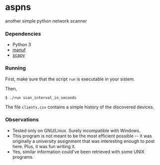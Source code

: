 # aspns
another simple python network scanner

### Dependencies
* Python 3
* [manuf](https://github.com/coolbho3k/manuf)
* [scapy](https://github.com/secdev/scapy)

### Running
First, make sure that the script ```run``` is executable in your sistem.

Then,

```
$ ./run scan_interval_in_seconds
```

The file ```clients.csv``` contains a simple history of the discovered devices.

### Observations
* Tested only on GNU/Linux. Surely incompatible with Windows.
* This program is not meant to be the most efficient possible -- it was
  originally a university assignment that was interesting enough to post here.
  Plus, it was fun writing it.
* Yes, similar information could've been retrieved with some UNIX programs.

